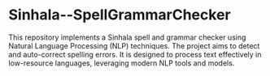 # Sinhala--SpellGrammarChecker
This repository implements a  Sinhala spell and grammar checker using Natural Language Processing (NLP) techniques. The project aims to detect and auto-correct spelling errors.  It is designed to process text effectively in low-resource languages, leveraging modern NLP tools and models.
